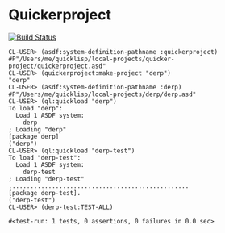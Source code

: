 Quickerproject
==============

[![Build Status](https://travis-ci.org/DalekBaldwin/quickerproject.svg?branch=master)](https://travis-ci.org/DalekBaldwin/quickerproject)

```
CL-USER> (asdf:system-definition-pathname :quickerproject)
#P"/Users/me/quicklisp/local-projects/quicker-project/quickerproject.asd"
CL-USER> (quickerproject:make-project "derp")
"derp"
CL-USER> (asdf:system-definition-pathname :derp)
#P"/Users/me/quicklisp/local-projects/derp/derp.asd"
CL-USER> (ql:quickload "derp")
To load "derp":
  Load 1 ASDF system:
    derp
; Loading "derp"
[package derp]
("derp")
CL-USER> (ql:quickload "derp-test")
To load "derp-test":
  Load 1 ASDF system:
    derp-test
; Loading "derp-test"
..................................................
[package derp-test].
("derp-test")
CL-USER> (derp-test:TEST-ALL)

#<test-run: 1 tests, 0 assertions, 0 failures in 0.0 sec>
```